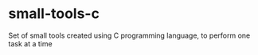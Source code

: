 # small-tools-c
Set of small tools created using C programming language, to perform one task at a time
